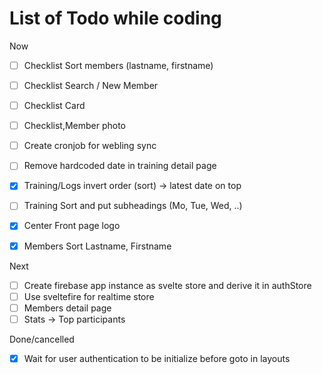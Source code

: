 # List of Todo while coding

Now

- [ ] Checklist Sort members (lastname, firstname)
- [ ] Checklist Search / New Member
- [ ] Checklist Card
- [ ] Checklist,Member photo
- [ ] Create cronjob for webling sync
- [ ] Remove hardcoded date in training detail page

- [X] Training/Logs invert order (sort) -> latest date on top
- [ ] Training Sort and put subheadings (Mo, Tue, Wed, ..)
- [X] Center Front page logo
- [X] Members Sort Lastname, Firstname

Next

- [ ] Create firebase app instance as svelte store and derive it in authStore
- [ ] Use sveltefire for realtime store
- [ ] Members detail page
- [ ] Stats -> Top participants

Done/cancelled

- [x] Wait for user authentication to be initialize before goto in layouts

